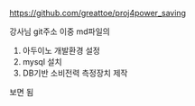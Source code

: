 https://github.com/greattoe/proj4power_saving

강사님 git주소 이중 md파일의 
1. 아두이노 개발환경 설정
2. mysql 설치
3. DB기반 소비전력 측정장치 제작

보면 됨 
